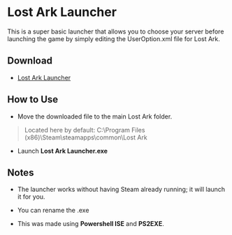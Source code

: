 # Lost Ark Launcher
This is a super basic launcher that allows you to choose your server before launching the game by simply editing the UserOption.xml file for Lost Ark.

## Download ##
- [Lost Ark Launcher](https://www.example.com)

## How to Use
- Move the downloaded file to the main Lost Ark folder.

>Located here by default: C:\Program Files (x86)\Steam\steamapps\common\Lost Ark

- Launch **Lost Ark Launcher.exe**

## Notes
- The launcher works without having Steam already running; it will launch it for you.

- You can rename the .exe

- This was made using **Powershell ISE** and **PS2EXE**.
